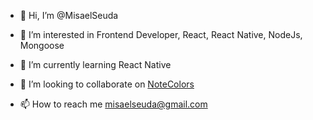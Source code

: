 - 👋 Hi, I’m @MisaelSeuda
- 👀 I’m interested in Frontend Developer, React, React Native, NodeJs, Mongoose
- 🌱 I’m currently learning React Native
- 💞️ I’m looking to collaborate on [NoteColors](https://play.google.com/store/apps/details?id=com.noteColors)

- 📫 How to reach me misaelseuda@gmail.com

<!---
MisaelSeuda/MisaelSeuda is a ✨ special ✨ repository because its `README.md` (this file) appears on your GitHub profile.
You can click the Preview link to take a look at your changes.
--->
